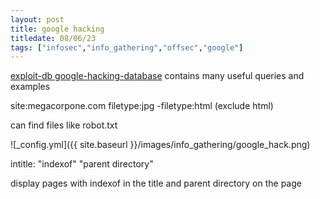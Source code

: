 ```yaml
---
layout: post
title: google hacking
titledate: 08/06/23
tags: ["infosec","info_gathering","offsec","google"]
---
```


[exploit-db google-hacking-database](https://www.exploit-db.com/google-hacking-database) contains many useful queries and examples

site:megacorpone.com filetype:jpg -filetype:html (exclude html)

can find files like robot.txt

![_config.yml]({{ site.baseurl }}/images/info_gathering/google_hack.png)

intitle: "indexof" "parent directory"

display pages with indexof in the title and parent directory on the page